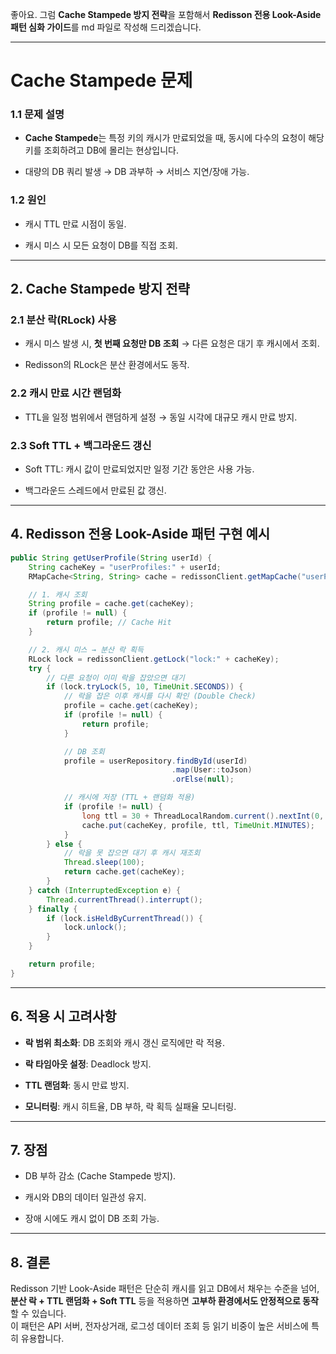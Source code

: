 좋아요. 그럼 **Cache Stampede 방지 전략**을 포함해서 **Redisson 전용 Look-Aside 패턴 심화 가이드**를 md 파일로 작성해 드리겠습니다.

---

# Cache Stampede 문제

### 1.1 문제 설명

- **Cache Stampede**는 특정 키의 캐시가 만료되었을 때, 동시에 다수의 요청이 해당 키를 조회하려고 DB에 몰리는 현상입니다.
    
- 대량의 DB 쿼리 발생 → DB 과부하 → 서비스 지연/장애 가능.
    

### 1.2 원인

- 캐시 TTL 만료 시점이 동일.
    
- 캐시 미스 시 모든 요청이 DB를 직접 조회.
    

---

## 2. Cache Stampede 방지 전략

### 2.1 분산 락(RLock) 사용

- 캐시 미스 발생 시, **첫 번째 요청만 DB 조회** → 다른 요청은 대기 후 캐시에서 조회.
    
- Redisson의 RLock은 분산 환경에서도 동작.
    

### 2.2 캐시 만료 시간 랜덤화

- TTL을 일정 범위에서 랜덤하게 설정 → 동일 시각에 대규모 캐시 만료 방지.
    

### 2.3 Soft TTL + 백그라운드 갱신

- Soft TTL: 캐시 값이 만료되었지만 일정 기간 동안은 사용 가능.
    
- 백그라운드 스레드에서 만료된 값 갱신.
    

---

## 4. Redisson 전용 Look-Aside 패턴 구현 예시

```java
public String getUserProfile(String userId) {
    String cacheKey = "userProfiles:" + userId;
    RMapCache<String, String> cache = redissonClient.getMapCache("userProfiles");

    // 1. 캐시 조회
    String profile = cache.get(cacheKey);
    if (profile != null) {
        return profile; // Cache Hit
    }

    // 2. 캐시 미스 → 분산 락 획득
    RLock lock = redissonClient.getLock("lock:" + cacheKey);
    try {
        // 다른 요청이 이미 락을 잡았으면 대기
        if (lock.tryLock(5, 10, TimeUnit.SECONDS)) {
            // 락을 잡은 이후 캐시를 다시 확인 (Double Check)
            profile = cache.get(cacheKey);
            if (profile != null) {
                return profile;
            }

            // DB 조회
            profile = userRepository.findById(userId)
                                    .map(User::toJson)
                                    .orElse(null);

            // 캐시에 저장 (TTL + 랜덤화 적용)
            if (profile != null) {
                long ttl = 30 + ThreadLocalRandom.current().nextInt(0, 10); // 30~40분
                cache.put(cacheKey, profile, ttl, TimeUnit.MINUTES);
            }
        } else {
            // 락을 못 잡으면 대기 후 캐시 재조회
            Thread.sleep(100);
            return cache.get(cacheKey);
        }
    } catch (InterruptedException e) {
        Thread.currentThread().interrupt();
    } finally {
        if (lock.isHeldByCurrentThread()) {
            lock.unlock();
        }
    }

    return profile;
}
```

---

## 6. 적용 시 고려사항

- **락 범위 최소화**: DB 조회와 캐시 갱신 로직에만 락 적용.
    
- **락 타임아웃 설정**: Deadlock 방지.
    
- **TTL 랜덤화**: 동시 만료 방지.
    
- **모니터링**: 캐시 히트율, DB 부하, 락 획득 실패율 모니터링.
    

---

## 7. 장점

- DB 부하 감소 (Cache Stampede 방지).
    
- 캐시와 DB의 데이터 일관성 유지.
    
- 장애 시에도 캐시 없이 DB 조회 가능.
    

---

## 8. 결론

Redisson 기반 Look-Aside 패턴은 단순히 캐시를 읽고 DB에서 채우는 수준을 넘어,  
**분산 락 + TTL 랜덤화 + Soft TTL** 등을 적용하면 **고부하 환경에서도 안정적으로 동작**할 수 있습니다.  
이 패턴은 API 서버, 전자상거래, 로그성 데이터 조회 등 읽기 비중이 높은 서비스에 특히 유용합니다.
